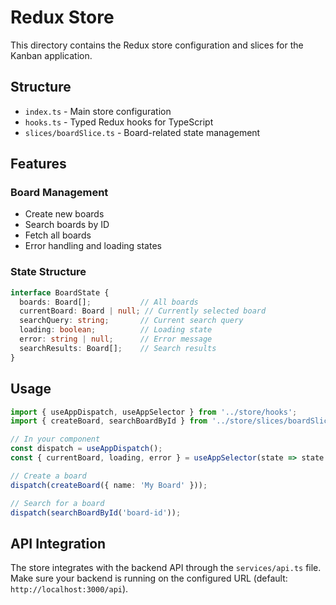 # Redux Store

This directory contains the Redux store configuration and slices for the Kanban application.

## Structure

- `index.ts` - Main store configuration
- `hooks.ts` - Typed Redux hooks for TypeScript
- `slices/boardSlice.ts` - Board-related state management

## Features

### Board Management
- Create new boards
- Search boards by ID
- Fetch all boards
- Error handling and loading states

### State Structure
```typescript
interface BoardState {
  boards: Board[];           // All boards
  currentBoard: Board | null; // Currently selected board
  searchQuery: string;       // Current search query
  loading: boolean;          // Loading state
  error: string | null;      // Error message
  searchResults: Board[];    // Search results
}
```

## Usage

```typescript
import { useAppDispatch, useAppSelector } from '../store/hooks';
import { createBoard, searchBoardById } from '../store/slices/boardSlice';

// In your component
const dispatch = useAppDispatch();
const { currentBoard, loading, error } = useAppSelector(state => state.board);

// Create a board
dispatch(createBoard({ name: 'My Board' }));

// Search for a board
dispatch(searchBoardById('board-id'));
```

## API Integration

The store integrates with the backend API through the `services/api.ts` file. Make sure your backend is running on the configured URL (default: `http://localhost:3000/api`).
